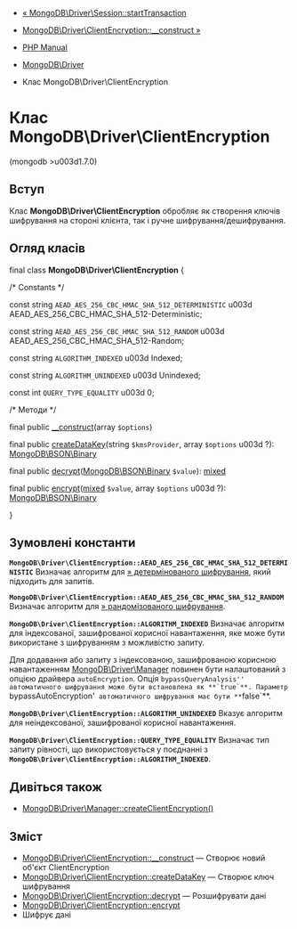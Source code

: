 - [« MongoDB\Driver\Session::startTransaction](mongodb-driver-session.starttransaction.md)
- [MongoDB\Driver\ClientEncryption::\_\_construct »](mongodb-driver-clientencryption.construct.md)

- [PHP Manual](index.md)
- [MongoDB\Driver](book.mongodb.md)
- Клас MongoDB\Driver\ClientEncryption

# Клас MongoDB\Driver\ClientEncryption

(mongodb \>u003d1.7.0)

## Вступ

Клас **MongoDB\Driver\ClientEncryption** обробляє як створення
ключів шифрування на стороні клієнта, так і ручне
шифрування/дешифрування.

## Огляд класів

final class **MongoDB\Driver\ClientEncryption** {

/\* Constants \*/

const string `AEAD_AES_256_CBC_HMAC_SHA_512_DETERMINISTIC` u003d
AEAD_AES_256_CBC_HMAC_SHA_512-Deterministic;

const string `AEAD_AES_256_CBC_HMAC_SHA_512_RANDOM` u003d
AEAD_AES_256_CBC_HMAC_SHA_512-Random;

const string `ALGORITHM_INDEXED` u003d Indexed;

const string `ALGORITHM_UNINDEXED` u003d Unindexed;

const int `QUERY_TYPE_EQUALITY` u003d 0;

/\* Методи \*/

final public
[\_\_construct](mongodb-driver-clientencryption.construct.md)(array
`$options`)

final public
[createDataKey](mongodb-driver-clientencryption.createdatakey.md)(string
`$kmsProvider`, array `$options` u003d ?):
[MongoDB\BSON\Binary](class.mongodb-bson-binary.md)

final public
[decrypt](mongodb-driver-clientencryption.decrypt.md)([MongoDB\BSON\Binary](class.mongodb-bson-binary.md)
`$value`):
[mixed](language.types.declarations.md#language.types.declarations.mixed)

final public
[encrypt](mongodb-driver-clientencryption.encrypt.md)([mixed](language.types.declarations.md#language.types.declarations.mixed)
`$value`, array `$options` u003d ?):
[MongoDB\BSON\Binary](class.mongodb-bson-binary.md)

}

## Зумовлені константи

**`MongoDB\Driver\ClientEncryption::AEAD_AES_256_CBC_HMAC_SHA_512_DETERMINISTIC`**
Визначає алгоритм для [» детермінованого шифрування](https://www.mongodb.com/docs/manual/core/security-client-side-encryption/#deterministic-encryption),
який підходить для запитів.

**`MongoDB\Driver\ClientEncryption::AEAD_AES_256_CBC_HMAC_SHA_512_RANDOM`**
Визначає алгоритм для [» рандомізованого шифрування](https://www.mongodb.com/docs/manual/core/security-client-side-encryption/#randomized-encryption).

**`MongoDB\Driver\ClientEncryption::ALGORITHM_INDEXED`**
Визначає алгоритм для індексованої, зашифрованої корисної
навантаження, яке може бути використане з шифруванням з можливістю
запиту.

Для додавання або запиту з індексованою, зашифрованою корисною
навантаженням [MongoDB\Driver\Manager](class.mongodb-driver-manager.md)
повинен бути налаштований з опцією драйвера `autoEncryption`. Опція
``bypassQueryAnalysis'' автоматичного шифрування може бути
встановлена як **`true`**. Параметр ``bypassAutoEncryption'`
автоматичного шифрування має бути **`false`**.

**`MongoDB\Driver\ClientEncryption::ALGORITHM_UNINDEXED`**
Вказує алгоритм для неіндексованої, зашифрованої корисної
навантаження.

**`MongoDB\Driver\ClientEncryption::QUERY_TYPE_EQUALITY`**
Визначає тип запиту рівності, що використовується у поєднанні з
**`MongoDB\Driver\ClientEncryption::ALGORITHM_INDEXED`**.

## Дивіться також

- [MongoDB\Driver\Manager::createClientEncryption()](mongodb-driver-manager.createclientencryption.md)

## Зміст

- [MongoDB\Driver\ClientEncryption::\_\_construct](mongodb-driver-clientencryption.construct.md)
— Створює новий об'єкт ClientEncryption
- [MongoDB\Driver\ClientEncryption::createDataKey](mongodb-driver-clientencryption.createdatakey.md)
— Створює ключ шифрування
- [MongoDB\Driver\ClientEncryption::decrypt](mongodb-driver-clientencryption.decrypt.md)
— Розшифрувати дані
- [MongoDB\Driver\ClientEncryption::encrypt](mongodb-driver-clientencryption.encrypt.md)
- Шифрує дані
